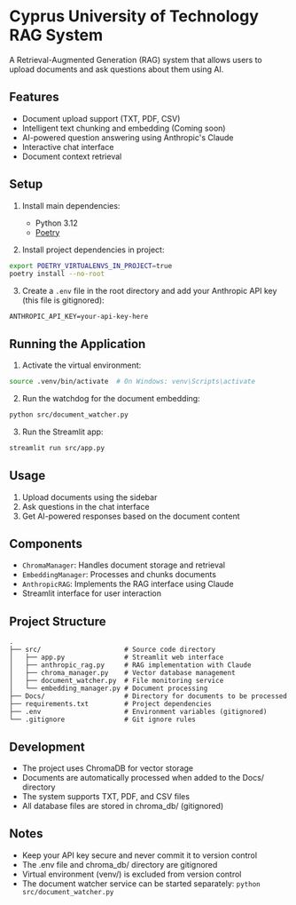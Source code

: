 # Cyprus University of Technology RAG System

A Retrieval-Augmented Generation (RAG) system that allows users to upload documents and ask questions about them using AI.

## Features

- Document upload support (TXT, PDF, CSV)
- Intelligent text chunking and embedding (Coming soon)
- AI-powered question answering using Anthropic's Claude
- Interactive chat interface
- Document context retrieval

## Setup

1. Install main dependencies: 
   - Python 3.12 
   - [Poetry](https://python-poetry.org/docs/#installation)


2. Install project dependencies in project:
```bash
export POETRY_VIRTUALENVS_IN_PROJECT=true
poetry install --no-root
```

3. Create a `.env` file in the root directory and add your Anthropic API key (this file is gitignored):
```
ANTHROPIC_API_KEY=your-api-key-here
```

## Running the Application

1. Activate the virtual environment:
```bash
source .venv/bin/activate  # On Windows: venv\Scripts\activate
```
2. Run the watchdog for the document embedding:
```bash
python src/document_watcher.py
```
3. Run the Streamlit app:
```bash
streamlit run src/app.py
```

## Usage

1. Upload documents using the sidebar
2. Ask questions in the chat interface
3. Get AI-powered responses based on the document content

## Components

- `ChromaManager`: Handles document storage and retrieval
- `EmbeddingManager`: Processes and chunks documents
- `AnthropicRAG`: Implements the RAG interface using Claude
- Streamlit interface for user interaction

## Project Structure

```
.
├── src/                     # Source code directory
│   ├── app.py               # Streamlit web interface
│   ├── anthropic_rag.py     # RAG implementation with Claude
│   ├── chroma_manager.py    # Vector database management
│   ├── document_watcher.py  # File monitoring service
│   └── embedding_manager.py # Document processing
├── Docs/                    # Directory for documents to be processed
├── requirements.txt         # Project dependencies
├── .env                     # Environment variables (gitignored)
└── .gitignore               # Git ignore rules
```

## Development

- The project uses ChromaDB for vector storage
- Documents are automatically processed when added to the Docs/ directory
- The system supports TXT, PDF, and CSV files
- All database files are stored in chroma_db/ (gitignored)

## Notes

- Keep your API key secure and never commit it to version control
- The .env file and chroma_db/ directory are gitignored
- Virtual environment (venv/) is excluded from version control
- The document watcher service can be started separately: `python src/document_watcher.py`
